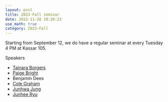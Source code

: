 ```yaml
---
layout: post
title: 2023-Fall seminar
date: 2022-11-28 19:20:23 
use_math: true
category: 2023-Fall
---
```

 

Starting from September 12, we do have a regular seminar at every Tuesday 4 PM at Kassar 105. 

Speakers 

- [Tainara Borgers](https://sites.google.com/brown.edu/tainaraborgeswebpage/home)
- [Paige Bright](https://web.mit.edu/paigeb/www/)
- Benjamin Dees
- [Cole Graham](https://colegraham.net)
- [Junhwa Jung](https://appliedmath.brown.edu/people/junhwa-jung)
- [Junhee Ryu](https://sites.google.com/view/junheeryu)

